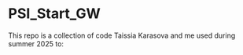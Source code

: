 # PSI_Start_GW
This repo is a collection of code Taissia Karasova and me used during summer 2025 to:
